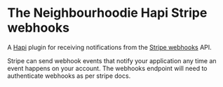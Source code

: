 # The Neighbourhoodie Hapi Stripe webhooks
A [Hapi](https://hapi.dev/) plugin for receiving notifications from the [Stripe webhooks](https://stripe.com/docs/webhooks) API.

Stripe can send webhook events that notify your application any time an event happens on your account. The webhooks endpoint will need to authenticate webhooks as per stripe docs.
